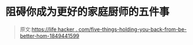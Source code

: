 # 阻碍你成为更好的家庭厨师的五件事

> 原文:[https://life hacker . com/five-things-holding-you-back-from-be-better-hom-1849441599](https://lifehacker.com/five-things-holding-you-back-from-becoming-a-better-hom-1849441599)